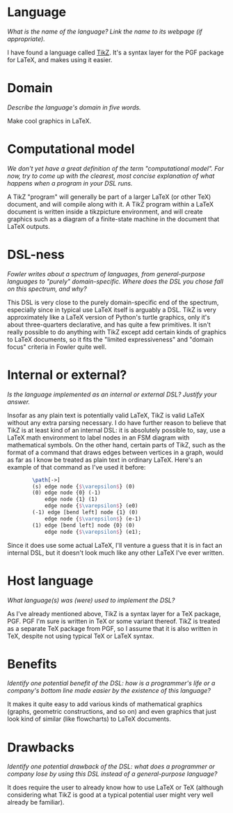 # Language
_What is the name of the language? Link the name to its webpage 
(if appropriate)._

I have found a language called [TikZ](sourceforge.net/projects/pgf/). It's a syntax layer for the PGF package for LaTeX, and makes using it easier.


# Domain
_Describe the language's domain in five words._

Make cool graphics in LaTeX.


# Computational model
_We don't yet have a great definition of the term "computational model". 
For now, try to come up with the clearest, most concise explanation of 
what happens when a program in your DSL runs._

A TikZ "program" will generally be part of a larger LaTeX (or other TeX) document, and will compile along with it. A TikZ program within a LaTeX document is written inside a tikzpicture environment, and will create graphics such as a diagram of a finite-state machine in the document that LaTeX outputs.


# DSL-ness
_Fowler writes about a spectrum of languages, from general-purpose languages to 
"purely" domain-specific. Where does the DSL you chose fall on this spectrum, 
and why?_ 

This DSL is very close to the purely domain-specific end of the spectrum, especially since in typical use LaTeX itself is arguably a DSL. TikZ is very approximately like a LaTeX version of Python's turtle graphics, only it's about three-quarters declarative, and has quite a few primitives. It isn't really possible to do anything with TikZ except add certain kinds of graphics to LaTeX documents, so it fits the "limited expressiveness" and "domain focus" criteria in Fowler quite well.


# Internal or external?
_Is the language implemented as an internal or external DSL? 
Justify your answer._

Insofar as any plain text is potentially valid LaTeX, TikZ is valid LaTeX without any extra parsing necessary. I do have further reason to believe that TikZ is at least kind of an internal DSL: it is absolutely possible to, say, use a LaTeX math environment to label nodes in an FSM diagram with mathematical symbols. On the other hand, certain parts of TikZ, such as the format of a command that draws edges between vertices in a graph, would as far as I know be treated as plain text
in ordinary LaTeX. Here's an example of that command as I've used it before:
```latex
        \path[->]
        (s) edge node {$\varepsilon$} (0)
        (0) edge node {0} (-1)
            edge node {1} (1)
            edge node {$\varepsilon$} (e0)
        (-1) edge [bend left] node {1} (0)
            edge node {$\varepsilon$} (e-1)
        (1) edge [bend left] node {0} (0)
            edge node {$\varepsilon$} (e1);
```
Since it does use some actual LaTeX, I'll venture a guess that it is in fact an internal DSL, but it doesn't look much like any other LaTeX I've ever written.


# Host language
_What language(s) was (were) used to implement the DSL?_

As I've already mentioned above, TikZ is a syntax layer for a TeX package, PGF. PGF I'm sure is written in TeX or some variant thereof. TikZ is treated as a separate TeX package from PGF, so I assume that it is also written in TeX, despite not using typical TeX or LaTeX syntax.


# Benefits
_Identify one potential benefit of the DSL: how is a programmer's life or a 
company's bottom line made easier by the existence of this language?_

It makes it quite easy to add various kinds of mathematical graphics (graphs, geometric constructions, and so on) and even graphics that just look kind of similar (like flowcharts) to LaTeX documents.



# Drawbacks
_Identify one potential drawback of the DSL: what does a programmer or company 
lose by using this DSL instead of a general-purpose language?_

It does require the user to already know how to use LaTeX or TeX (although considering what TikZ is good at a typical potential user might very well already be familiar).
